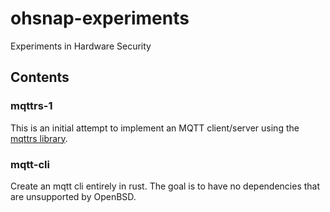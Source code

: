# ohsnap-experiments
Experiments in Hardware Security

## Contents

### mqttrs-1

This is an initial attempt to implement an MQTT client/server using the [mqttrs library](https://github.com/00imvj00/mqttrs).

### mqtt-cli

Create an mqtt cli entirely in rust. The goal is to have no dependencies that are unsupported by OpenBSD.
